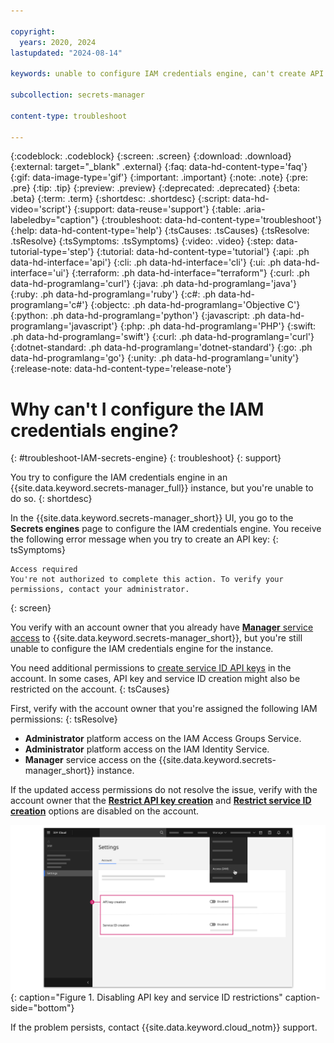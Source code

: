 ```yaml
---

copyright:
  years: 2020, 2024
lastupdated: "2024-08-14"

keywords: unable to configure IAM credentials engine, can't create API key, access required for IAM credentials engine

subcollection: secrets-manager

content-type: troubleshoot

---
```


{:codeblock: .codeblock}
{:screen: .screen}
{:download: .download}
{:external: target="_blank" .external}
{:faq: data-hd-content-type='faq'}
{:gif: data-image-type='gif'}
{:important: .important}
{:note: .note}
{:pre: .pre}
{:tip: .tip}
{:preview: .preview}
{:deprecated: .deprecated}
{:beta: .beta}
{:term: .term}
{:shortdesc: .shortdesc}
{:script: data-hd-video='script'}
{:support: data-reuse='support'}
{:table: .aria-labeledby="caption"}
{:troubleshoot: data-hd-content-type='troubleshoot'}
{:help: data-hd-content-type='help'}
{:tsCauses: .tsCauses}
{:tsResolve: .tsResolve}
{:tsSymptoms: .tsSymptoms}
{:video: .video}
{:step: data-tutorial-type='step'}
{:tutorial: data-hd-content-type='tutorial'}
{:api: .ph data-hd-interface='api'}
{:cli: .ph data-hd-interface='cli'}
{:ui: .ph data-hd-interface='ui'}
{:terraform: .ph data-hd-interface="terraform"}
{:curl: .ph data-hd-programlang='curl'}
{:java: .ph data-hd-programlang='java'}
{:ruby: .ph data-hd-programlang='ruby'}
{:c#: .ph data-hd-programlang='c#'}
{:objectc: .ph data-hd-programlang='Objective C'}
{:python: .ph data-hd-programlang='python'}
{:javascript: .ph data-hd-programlang='javascript'}
{:php: .ph data-hd-programlang='PHP'}
{:swift: .ph data-hd-programlang='swift'}
{:curl: .ph data-hd-programlang='curl'}
{:dotnet-standard: .ph data-hd-programlang='dotnet-standard'}
{:go: .ph data-hd-programlang='go'}
{:unity: .ph data-hd-programlang='unity'}
{:release-note: data-hd-content-type='release-note'}


# Why can't I configure the IAM credentials engine?
{: #troubleshoot-IAM-secrets-engine}
{: troubleshoot}
{: support}

You try to configure the IAM credentials engine in an {{site.data.keyword.secrets-manager_full}} instance, but you're unable to do so.
{: shortdesc}

In the {{site.data.keyword.secrets-manager_short}} UI, you go to the **Secrets engines** page to configure the IAM credentials engine. You receive the following error message when you try to create an API key:
{: tsSymptoms}

```plaintext
Access required
You're not authorized to complete this action. To verify your permissions, contact your administrator.
```
{: screen}

You verify with an account owner that you already have [**Manager** service access](/docs/secrets-manager?topic=secrets-manager-iam#iam-roles-actions) to {{site.data.keyword.secrets-manager_short}}, but you're still unable to configure the IAM credentials engine for the instance.

You need additional permissions to [create service ID API keys](/docs/account?topic=account-account-services#identity-service-account-management) in the account. In some cases, API key and service ID creation might also be restricted on the account.
{: tsCauses}

First, verify with the account owner that you're assigned the following IAM permissions:
{: tsResolve}

- **Administrator** platform access on the IAM Access Groups Service.
- **Administrator** platform access on the IAM Identity Service.
- **Manager** service access on the {{site.data.keyword.secrets-manager_short}} instance.

If the updated access permissions do not resolve the issue, verify with the account owner that the [**Restrict API key creation**](/docs/account?topic=account-allow-api-create) and [**Restrict service ID creation**](/docs/account?topic=account-restrict-service-id-create) options are disabled on the account.

![The figure shows a simplified IAM dashboard with numbered steps for disabling account restrictions.](../images/disable-acct-restrictions.svg){: caption="Figure 1. Disabling API key and service ID restrictions" caption-side="bottom"}


If the problem persists, contact {{site.data.keyword.cloud_notm}} support.


